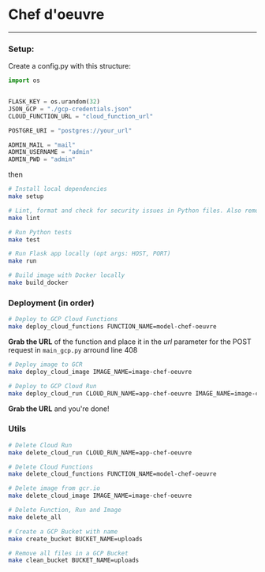 # Chef d'oeuvre

---

### Setup:

Create a config.py with this structure:

```python
import os


FLASK_KEY = os.urandom(32)
JSON_GCP = "./gcp-credentials.json"
CLOUD_FUNCTION_URL = "cloud_function_url"

POSTGRE_URI = "postgres://your_url"

ADMIN_MAIL = "mail"
ADMIN_USERNAME = "admin"
ADMIN_PWD = "admin"
```

then

```bash
# Install local dependencies
make setup

# Lint, format and check for security issues in Python files. Also remove cache folders
make lint

# Run Python tests
make test

# Run Flask app locally (opt args: HOST, PORT)
make run

# Build image with Docker locally
make build_docker
```

### Deployment (in order)

```bash
# Deploy to GCP Cloud Functions
make deploy_cloud_functions FUNCTION_NAME=model-chef-oeuvre
```

**Grab the URL** of the function and place it in the *url* parameter for the POST request in `main_gcp.py` arround line 408

```bash
# Deploy image to GCR
make deploy_cloud_image IMAGE_NAME=image-chef-oeuvre

# Deploy to GCP Cloud Run
make deploy_cloud_run CLOUD_RUN_NAME=app-chef-oeuvre IMAGE_NAME=image-chef-oeuvre

```

**Grab the URL** and you're done!


### Utils

```bash
# Delete Cloud Run
make delete_cloud_run CLOUD_RUN_NAME=app-chef-oeuvre

# Delete Cloud Functions
make delete_cloud_functions FUNCTION_NAME=model-chef-oeuvre

# Delete image from gcr.io
make delete_cloud_image IMAGE_NAME=image-chef-oeuvre

# Delete Function, Run and Image
make delete_all

# Create a GCP Bucket with name
make create_bucket BUCKET_NAME=uploads

# Remove all files in a GCP Bucket
make clean_bucket BUCKET_NAME=uploads
```